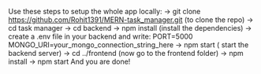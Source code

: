 Use these steps to setup the whole app locally:
-> git clone https://github.com/Rohit1391/MERN-task_manager.git (to clone the repo)
-> cd task manager
-> cd backend
-> npm install (install the dependencies)
-> create a .env file in your backend and write:
PORT=5000
MONGO_URI=your_mongo_connection_string_here
-> npm start ( start the backend server)
-> cd ../frontend (now go to the frontend folder)
-> npm install
-> npm start
And you are done!




